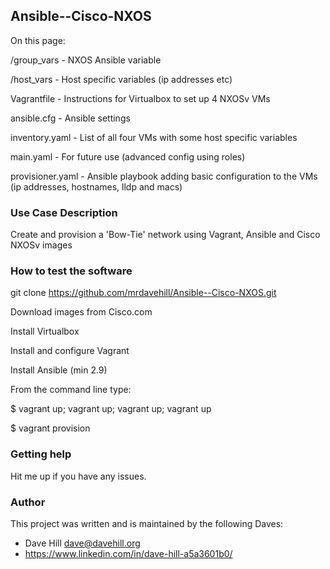 ## Ansible--Cisco-NXOS

On this page:

/group_vars   -    NXOS Ansible variable

/host_vars    -    Host specific variables (ip addresses etc)

Vagrantfile   -    Instructions for Virtualbox to set up 4 NXOSv VMs

ansible.cfg   -    Ansible settings

inventory.yaml -   List of all four VMs with some host specific variables

main.yaml     -    For future use (advanced config using roles)

provisioner.yaml - Ansible playbook adding basic configuration to the VMs (ip addresses, hostnames, lldp and macs)
 
### Use Case Description

Create and provision a 'Bow-Tie' network using Vagrant, Ansible and Cisco NXOSv images

### How to test the software

git clone https://github.com/mrdavehill/Ansible--Cisco-NXOS.git

Download images from Cisco.com

Install Virtualbox

Install and configure Vagrant

Install Ansible (min 2.9)

From the command line type:

$ vagrant up; vagrant up; vagrant up; vagrant up

$ vagrant provision

### Getting help

Hit me up if you have any issues.

### Author

This project was written and is maintained by the following Daves:

* Dave Hill <dave@davehill.org>
* https://www.linkedin.com/in/dave-hill-a5a3601b0/

